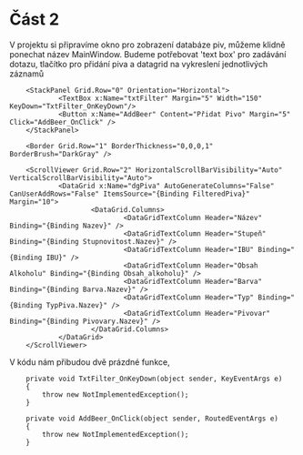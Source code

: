 # Část 2
V projektu si připravíme okno pro zobrazení databáze piv, můžeme klidně ponechat název MainWindow.
Budeme potřebovat 'text box' pro zadávání dotazu, tlačítko pro přidání piva a datagrid na vykreslení jednotlivých záznamů

<Grid>
        <Grid.RowDefinitions>
                <RowDefinition Height="Auto" />
                <RowDefinition Height="Auto" />
                <RowDefinition Height="*" />
        </Grid.RowDefinitions>

        <StackPanel Grid.Row="0" Orientation="Horizontal">
                <TextBox x:Name="txtFilter" Margin="5" Width="150" KeyDown="TxtFilter_OnKeyDown"/>
                <Button x:Name="AddBeer" Content="Přidat Pivo" Margin="5" Click="AddBeer_OnClick" />
        </StackPanel>

        <Border Grid.Row="1" BorderThickness="0,0,0,1" BorderBrush="DarkGray" />

        <ScrollViewer Grid.Row="2" HorizontalScrollBarVisibility="Auto" VerticalScrollBarVisibility="Auto">
                <DataGrid x:Name="dgPiva" AutoGenerateColumns="False" CanUserAddRows="False" ItemsSource="{Binding FilteredPiva}" Margin="10">
                        <DataGrid.Columns>
                                <DataGridTextColumn Header="Název" Binding="{Binding Nazev}" />
                                <DataGridTextColumn Header="Stupeň" Binding="{Binding Stupnovitost.Nazev}" />
                                <DataGridTextColumn Header="IBU" Binding="{Binding IBU}" />
                                <DataGridTextColumn Header="Obsah Alkoholu" Binding="{Binding Obsah_alkoholu}" />
                                <DataGridTextColumn Header="Barva" Binding="{Binding Barva.Nazev}" />
                                <DataGridTextColumn Header="Typ" Binding="{Binding TypPiva.Nazev}" />
                                <DataGridTextColumn Header="Pivovar" Binding="{Binding Pivovary.Nazev}" />
                        </DataGrid.Columns>
                </DataGrid>
        </ScrollViewer>
</Grid>

V kódu nám přibudou dvě prázdné funkce, 

        private void TxtFilter_OnKeyDown(object sender, KeyEventArgs e)
        {
            throw new NotImplementedException();
        }

        private void AddBeer_OnClick(object sender, RoutedEventArgs e)
        {
            throw new NotImplementedException();
        }



